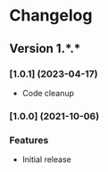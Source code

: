 # Changelog

## Version 1.\*.\*

### [1.0.1] (2023-04-17)

* Code cleanup

### [1.0.0] (2021-10-06)

### Features

* Initial release
